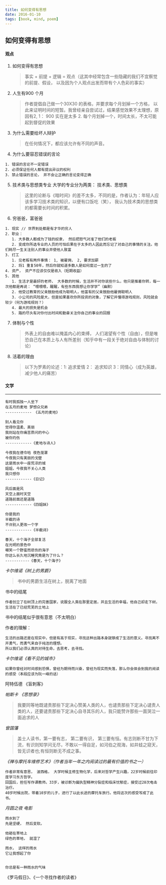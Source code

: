 ```yaml
---
title: 如何变得有思想
date: 2016-01-10
tags: [book, mind, poem]
---
```


如何变得有思想
----------------

#### 观点

  1. 如何变得有思想

      >   事实 + 前提 + 逻辑 = 观点（这其中经常包含一些隐藏的我们不宜察觉的前提、假设， 以及因为个人观点出发而带有个人色彩的事实）

  2. 人生有900 个月

      > 作者提倡自己做一个30X30 的表格，并要求每个月划掉一个方格， 以此来证明时间的短暂。我曾经亲自尝试过，结果感觉效果不太理想，原因有2, 1： 900 实在是太多 2. 每个月划掉一个，时间太长，不太可能起到督促的效果

  3. 为什么需要给坏人辩护

      > 在任何情况下，都应该允许有不同的声音。

  4. 为什么要容忍错误的言论

    1. 错误的言论不一定错误
    2. 必须保证任何人都有提出异议的权利
    3. 禁止错误的言论， 并不会让正确的言论变得正确

  5. 技术类与思想类专业
    大学的专业分为两类： 技术类、思想类

      > 这里的论断与《暗时间》的差不太多，不同的是，作者认为：年轻人应该多学习技术类的知识，以便有口饭吃（笑）， 我认为技术类的思想类的都需要长时间的积累。

  6. 穷爸爸，富爸爸

    1. 现实 // 世界到处都是有才华的穷人
    2. 职业：
       1. 大多数人都成为了钱的奴隶， 然后把怒气对准了他们的老板
       2. 变成你所选专业的人员的可怕后果在于太多的人因此而忘记了对自己的事情的关注。他们耗尽一生关注别人的事业并使他人致富
    3. 打工
       1. 见老板有两件事情： 1, 被雇佣， 2, 要求加薪
       2. 将1 重复50年，然后你就知道多数人是如何度过一生的了
    4. 资产， 资产不应该仅仅是收入（短期收益）
    5. 其他
       1. 生活才是最好的老师， 大多数的时候，生活并不对你说些什么，他只是推着你转，每一次他都是再说： “喂喂喂，醒醒，有些东西我想让你学学”（幽默）
       2. 他受过教育的父亲鼓励他成为聪明人，他富有的父亲鼓励他雇佣聪明人
       3. 小公司的风险是大，但是如果喜欢你所投资的对象，了解它并懂得游戏规则，风险就会较少（何为游戏规则？）
       4. 最大的损失是机会
       5. 路的尽头有对你付出时间和勤奋关注你自己的事业的回报

  7. 体制与个性
      > 外表上的自由难以掩盖内心的束缚， 人们渴望有个性（自由），但是唯恐自己在本质上与人有所差别（知乎中有一段关于绝对自由与体制的讨论）

  8. 活着的理由

      > 以下为罗素的论述：1: 追求爱情 2： 追求知识  3：同情心（成为英雄，减少他人的痛苦）


#### 文学
------------------

    有时我孤独一人坐下
    在五月的麦地 梦想众兄弟
    ------------ 《五月的麦地》

    别人看见你
    觉得你温柔、美丽
    我则站在你痛苦质问的中心
    被你灼伤
    ------------《麦地与诗人》

    今夜我在德令哈 夜色笼罩
    今夜我只有美丽的戈壁
    这是雨水中一座荒凉的城
    姐姐，今夜我不关心人类
    我只想你
    ------------《日记》

    风后面是风
    天空上面时天空
    道路前面还是道路
    ------------《四姐妹》

    你是我的
    半截的诗
    不许别人更改一个字
    ------------《半截诗》

    春天，十个海子全部复活
    在光明的景色中
    嘲笑一个野蛮而悲伤的海子
    你这么长久地沉睡究竟是为了什么？
    -----------《春天，十个海子》



*卡尔维诺《树上的男爵》*

> 书中的男爵生活在树上，脱离了地面

书中的结尾

    作者创立了在树顶上的完善国家，说服全人类在那里定居，并且生活的幸福，他自己却走下树，生活在了已经荒芜的土地上

书中的结尾似乎很有意思（不太明白）

作者的理解：

    生活的出路还是在现实中，但是有高于现实，寻找这种出路本身就够成了生活的意义。寻找离不开勇气，而勇气来自于纯洁的理想。
    所以我们必须认真的对待生命，去思考，去寻找。


*卡尔维诺《看不见的城市》*

    如果你曾经对时间感到恐惧，曾经为期待而兴奋，曾经为现实而失落，那么你会体会到我的阅读的感受（本段应该为阮一峰的话）

阿特伍德 《盲刺客》

*帕斯卡 《思想录》*

> 我要同等地既谴责那些下定决心赞美人类的人，也谴责那些下定决心谴责人类的人，还要谴责那些下定决心自寻其乐的人，我只能赞许那些一面哭泣一面追求的人

*曾国藩*
> 盖士人读书，第一要有志， 第二要有识， 第三要有恒。有志则断不甘为下流，有识则知学问无尽，不敢以一得自足，如河伯之观海，如井蛙之窥天，皆无识者也;有恒则断无不成之事。

*《禅与摩托车维修艺术》（作者当年一年之内阅读过的最有价值的书之一）*

    作者非常有意思， 波西格， 大学时候主修生物化学，后来对哲学产生兴趣，22岁时候前往印度学习东方哲学。
    回国后，担任写作课教师。33岁，被诊断为偏执型精神分裂症和临床忧郁症，接受过28次电击治疗。
    40岁时候出院，带着10岁的儿子，进行了以此长途的摩托车旅行。他将这次的感受写成了此书。

*月圆之夜 电影*

    雨水到了
    先是坚硬， 然后变软。

    他砸在草地上
    绿色的草地， 就湿了

    雨水， 这样的雨水
    它让我想起了你


    你总是有一种雨水的气味

《罗马假日》、《一个寻找作者的读者》
